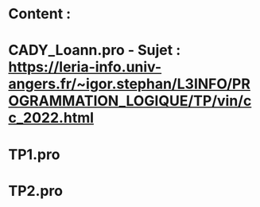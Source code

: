 # Content :
# CADY_Loann.pro - Sujet : https://leria-info.univ-angers.fr/~igor.stephan/L3INFO/PROGRAMMATION_LOGIQUE/TP/vin/cc_2022.html
# TP1.pro
# TP2.pro
